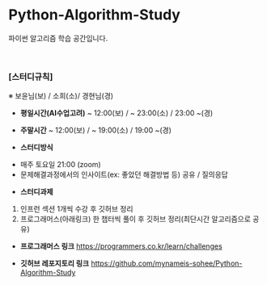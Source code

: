 # Python-Algorithm-Study
파이썬 알고리즘 학습 공간입니다.

&nbsp;

### [스터디규칙]
※ 보윤님(보) / 소희(소)/ 경현님(경)

* **평일시간(AI수업고려)**
 ~ 12:00(보) / ~ 23:00(소) / 23:00 ~(경)

* **주말시간**
~ 12:00(보) / ~ 19:00(소) / 19:00 ~(경)

* **스터디방식**
- 매주 토요일 21:00 (zoom)
- 문제해결과정에서의 인사이트(ex: 좋았던 해결방법 등) 공유 / 질의응답

* **스터디과제**
1) 인프런 섹션 1개씩 수강 후 깃허브 정리
2) 프로그래머스(아래링크) 한 챕터씩 풀이 후 깃허브 정리(최단시간 알고리즘으로 공유)

* **프로그래머스 링크**
https://programmers.co.kr/learn/challenges

* **깃허브 레포지토리 링크**
https://github.com/mynameis-sohee/Python-Algorithm-Study
